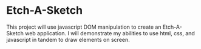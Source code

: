 # Etch-A-Sketch

This project will use javascript DOM manipulation to create an Etch-A-Sketch web application.
I will demonstrate my abilities to use html, css, and javascript in tandem to draw elements on screen.
